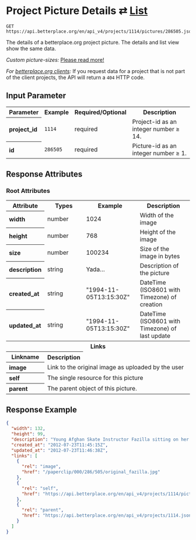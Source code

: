 
# Project Picture Details ⇄ [List](project_pictures_list.md)

```nginx
GET https://api.betterplace.org/en/api_v4/projects/1114/pictures/286505.json
```

The details of a betterplace.org project picture.
The details and list view show the same data.

*Custom picture-sizes:* [Please read more!](project_picture_list.md)

*For [betterplace.org clients](../README.md#client-api):*
If you request data for a project that is not part of the client
projects, the API will return a `404` HTTP code.


## Input Parameter

<table>
  <tr>
    <th>Parameter</th>
    <th>Example</th>
    <th>Required/Optional</th>
    <th>Description</th>
  </tr>
  <tr>
    <th align="left">project_id</th>
    <td><code>1114</code></td>
    <td>required</td>
    <td>Project-id as an integer number ≥ 14.</td>
  </tr>
  <tr>
    <th align="left">id</th>
    <td><code>286505</code></td>
    <td>required</td>
    <td>Picture-id as an integer number ≥ 1.</td>
  </tr>
</table>

## Response Attributes

### Root Attributes

  <table>
    <tr>
      <th>Attribute</th>
      <th>Types</th>
      <th>Example</th>
      <th>Description</th>
    </tr>
    <tr>
      <th align="left">width</th>
      <td>number</td>
      <td>1024</td>
      <td>Width of the image</td>
    </tr>
    <tr>
      <th align="left">height</th>
      <td>number</td>
      <td>768</td>
      <td>Height of the image</td>
    </tr>
    <tr>
      <th align="left">size</th>
      <td>number</td>
      <td>100234</td>
      <td>Size of the image in bytes</td>
    </tr>
    <tr>
      <th align="left">description</th>
      <td>string</td>
      <td>Yada…</td>
      <td>Description of the picture</td>
    </tr>
    <tr>
      <th align="left">created_at</th>
      <td>string</td>
      <td>"1994-11-05T13:15:30Z"</td>
      <td>DateTime (ISO8601 with Timezone) of creation</td>
    </tr>
    <tr>
      <th align="left">updated_at</th>
      <td>string</td>
      <td>"1994-11-05T13:15:30Z"</td>
      <td>DateTime (ISO8601 with Timezone) of last update</td>
    </tr>
    <tr>
      <th colspan="4">Links</th>
    </tr>
    <tr>
      <th>Linkname</th>
      <th>Description</th>
    </tr>
    <tr>
      <th align="left">image</th>
      <td colspan="3">Link to the original image as uploaded by the user</td>
    </tr>
    <tr>
      <th align="left">self</th>
      <td colspan="3">The single resource for this picture</td>
    </tr>
    <tr>
      <th align="left">parent</th>
      <td colspan="3">The parent object of this picture.</td>
    </tr>
  </table>
</table>

## Response Example

```json
{
  "width": 132,
  "height": 99,
  "description": "Young Afghan Skate Instructor Fazilla sitting on her board at Mekroyan Fountain",
  "created_at": "2012-07-23T11:45:15Z",
  "updated_at": "2012-07-23T11:46:38Z",
  "links": [
    {
      "rel": "image",
      "href": "/paperclip/000/286/505/original_fazilla.jpg"
    },
    {
      "rel": "self",
      "href": "https://api.betterplace.org/en/api_v4/projects/1114/pictures/286505.json"
    },
    {
      "rel": "parent",
      "href": "https://api.betterplace.org/en/api_v4/projects/1114.json"
    }
  ]
}
```

